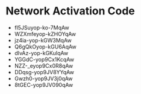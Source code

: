 # Network Activation Code
* fl5JSuyop-ko-7MqAw
* WZXmfeyop-kZHOYqAw
* jz4ia-yop-kGW3MqAw
* Q6gQkOyop-kGU6AqAw
* dIvAz-yop-kGKuIqAw
* YGGdC-yop9Cx1KcqAw
* NZZ-_eyop9Cx0R8qAw
* DDqsg-yop9JV8YYqAw
* Gwzh0-yop9JV3j0qAw
* 8tGEC-yop9JV090qAw